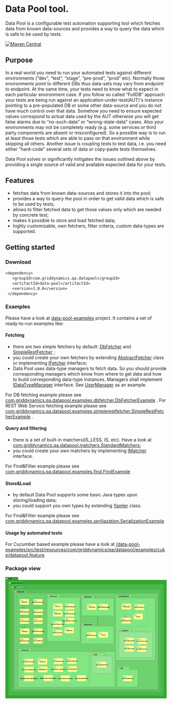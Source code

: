 # Data Pool tool.
Data Pool is a configurable test automation supporting tool which fetches data from known data-sources and provides a way to query the data which is safe to be used by tests.

[![Maven Central](https://maven-badges.herokuapp.com/maven-central/com.griddynamics.qa.datapool/data-pool/badge.svg?style=flat)](https://maven-badges.herokuapp.com/maven-central/com.griddynamics.qa.datapool/data-pool)


## Purpose
 In a real world you need to run your automated tests against different environments (“dev”, “test”, “stage”, “pre-prod”, “prod” etc). Normally those environments point to different DBs thus data-sets may vary from endpoint to endpoint. At the same time, your tests need to know what to expect in each particular environment case. If you follow so called  “FullDB” approach your tests are being run against an application-under-test(AUT)'s instance pointing to a pre-populated DB or some other data-source and you do not have much control over that data. Somehow you need to ensure expected values correspond to actual data used by the AUT otherwise you will get false alarms due to “no-such-data” or “wrong-state-data” cases. Also your environments may not be completely ready (e.g. some services or third party components are absent or misconfigured). So a possible way is to run at least those tests which are able to pass on that environment while skipping all others. Another issue is coupling tests to test data, i.e. you need either "hard-code" several sets of data or copy-paste tests themselves.

Data Pool solves or significantly mitigates the issues outlined above by providing a single source of valid and available expected data for your tests.

## Features
* fetches data from known data-sources and stores it into the pool;
* provides a way to query the pool in order to get valid data which is safe to be used by tests;
* allows to filter fetched data to get those values only which are needed by concrete test;
* makes it possible to store and load fetched data;
* highly customizable, own fetchers, filter criteria, custom data-types are supported.

## Getting started

### Download
```
<dependency>
   <groupId>com.griddynamics.qa.datapool</groupId>
   <artifactId>data-pool</artifactId>
   <version>1.0.0</version>
 </dependency>
```

### Examples
Please have a look at [data-pool-examples](https://github.com/griddynamics/test-data-pool/tree/master/data-pool-examples) project. It contains a set of ready-to-run examples like:

#### Fetching

* there are two simple fetchers by default: [DbFetcher](https://github.com/griddynamics/test-data-pool/blob/master/data-pool/src/main/java/com/griddynamics/qa/datapool/fetchers/DbFetcher.java) and [SimpleRestFetcher](https://github.com/griddynamics/test-data-pool/blob/master/data-pool/src/main/java/com/griddynamics/qa/datapool/fetchers/SimpleRestFetcher.java) ;
* you could create your own fetchers by extending [AbstractFetcher](https://github.com/griddynamics/test-data-pool/blob/master/data-pool/src/main/java/com/griddynamics/qa/datapool/fetchers/AbstractFetcher.java) class or implementing [IFetcher](https://github.com/griddynamics/test-data-pool/blob/master/data-pool/src/main/java/com/griddynamics/qa/datapool/fetchers/IFetcher.java) interface;
* Data Pool uses data-type managers to fetch data. So you should provide corresponding managers which know from where to get data and how to build corresponding data-type instances. Managers shall implement [IDataTypeManager](https://github.com/griddynamics/test-data-pool/blob/master/data-pool/src/main/java/com/griddynamics/qa/datapool/datatype/IDataTypeManager.java) interface. See [UserManager](https://github.com/griddynamics/test-data-pool/blob/master/data-pool-examples/src/main/java/com/griddynamics/qa/datapool/examples/dbfetcher/UserManager.java) as an example.

For DB fetching example please see [com.griddynamics.qa.datapool.examples.dbfetcher.DbFetcherExample](https://github.com/griddynamics/test-data-pool/blob/master/data-pool-examples/src/main/java/com/griddynamics/qa/datapool/examples/dbfetcher/DbFetcherExample.java) .
For REST Web Service fetching example please see [com.griddynamics.qa.datapool.examples.simplerestfetcher.SimpleRestFetcherExample](https://github.com/griddynamics/test-data-pool/blob/master/data-pool-examples/src/main/java/com/griddynamics/qa/datapool/examples/simplerestfetcher/SimpleRestFetcherExample.java) .

#### Query and filtering

* there is a set of built-in matchers(IS_LESS, IS, etc). Have a look at [com.griddynamics.qa.datapool.matchers.StandardMatchers](https://github.com/griddynamics/test-data-pool/blob/master/data-pool/src/main/java/com/griddynamics/qa/datapool/matchers/StandardMatchers.java);
* you could create your own matchers by implementing [IMatcher](https://github.com/griddynamics/test-data-pool/blob/master/data-pool/src/main/java/com/griddynamics/qa/datapool/IMatcher.java) interface.

For Find&Filter example please see [com.griddynamics.qa.datapool.examples.find.FindExample](https://github.com/griddynamics/test-data-pool/blob/master/data-pool-examples/src/main/java/com/griddynamics/qa/datapool/examples/find/FindExample.java)

#### Store&Load

* by default Data Pool supports some basic Java types upon storing/loading data;
* you could support you own types by extending [Yamler](https://github.com/griddynamics/test-data-pool/blob/master/data-pool/src/main/java/com/griddynamics/qa/datapool/serialization/Yamler.java) class.

For Find&Filter example please see [com.griddynamics.qa.datapool.examples.seriliazation.SerializationExample](https://github.com/griddynamics/test-data-pool/blob/master/data-pool-examples/src/main/java/com/griddynamics/qa/datapool/examples/seriliazation/SerializationExample.java)

#### Usage by automated tests
For Cucumber based example please have a look at [/data-pool-examples/src/test/resources/com/griddynamics/qa/datapool/examples/cuke/datapool.feature](https://github.com/griddynamics/test-data-pool/blob/master/data-pool-examples/src/test/resources/com/griddynamics/qa/datapool/examples/cuke/datapool.feature).

### Package view
![Package view](./data-pool_package_view.jpeg "Package view")
